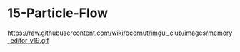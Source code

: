 # 15-Particle-Flow
https://raw.githubusercontent.com/wiki/ocornut/imgui_club/images/memory_editor_v19.gif
